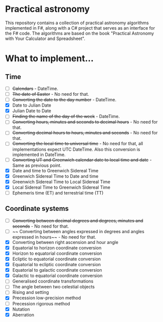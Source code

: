 # Practical astronomy

This repository contains a collection of practical astronomy algorithms implemented in F#, along with a C# project that serves as an interface for the F# code. The algorithms are based on the book "Practical Astronomy with Your Calculator and Spreadsheet".

# What to implement...

## Time

- [ ] ~~Calendars~~ - DateTime.
- [ ] ~~The date of Easter~~ - No need for that.
- [ ] ~~Converting the date to the day number~~ - DateTime.
- [x] Date to Julian Date
- [x] Julian Date to Date
- [ ] ~~Finding the name of the day of the week~~ - DateTime.
- [ ] ~~Converting hours, minutes and seconds to decimal hours~~ - No need for that.
- [ ] ~~Converting decimal hours to hours, minutes and seconds~~ - No need for that.
- [ ] ~~Converting the local time to universal time~~ - No need for that, all implementations expect UTC DateTime. Also this conversion is implemented in DateTime.
- [ ] ~~Converting UT and Greenwich calendar date to local time and date~~ - Same as previous point.
- [x] Date and time to Greenwich Sidereal Time
- [x] Greenwich Sidereal Time to Date and time
- [x] Greenwich Sidereal Time to Local Sidereal Time
- [x] Local Sidereal Time to Greenwich Sidereal Time
- [ ] Ephemeris time (ET) and terrestrial time (TT)

## Coordinate systems

- [ ] ~~Converting between decimal degrees and degrees, minutes and seconds~~ - No need for that.
- [ ] ~~ Converting between angles expressed in degrees and angles expressed in hours~~ - No need for that.
- [x] Converting between right ascension and hour angle
- [x] Equatorial to horizon coordinate conversion
- [x] Horizon to equatorial coordinate conversion
- [x] Ecliptic to equatorial coordinate conversion
- [x] Equatorial to ecliptic coordinate conversion
- [x] Equatorial to galactic coordinate conversion
- [x] Galactic to equatorial coordinate conversion
- [ ] Generalised coordinate transformations
- [ ] The angle between two celestial objects
- [ ] Rising and setting
- [x] Precession low-precision method
- [ ] Precession rigorous method
- [x] Nutation
- [x] Aberration